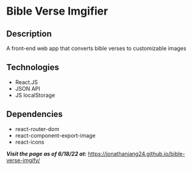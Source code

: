 # Bible Verse Imgifier

## Description
A front-end web app that converts bible verses to customizable images

## Technologies
- React.JS
- JSON API
- JS localStorage

## Dependencies
- react-router-dom
- react-component-export-image
- react-icons


***Visit the page as of 6/18/22 at:***
https://jonathanjang24.github.io/bible-verse-imgify/

